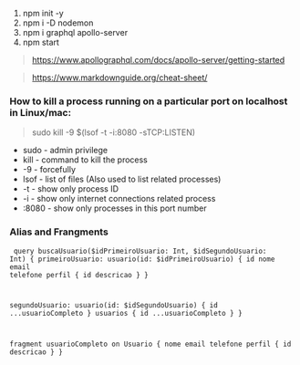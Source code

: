 1. npm init -y
2. npm i -D nodemon
3. npm i graphql apollo-server
4. npm start

> https://www.apollographql.com/docs/apollo-server/getting-started

> https://www.markdownguide.org/cheat-sheet/

### **How to kill a process running on a particular port on localhost in Linux/mac:**

> sudo kill -9 $(lsof -t -i:8080 -sTCP:LISTEN)

- sudo - admin privilege
- kill - command to kill the process
- -9 - forcefully
- lsof - list of files (Also used to list related processes)
- -t - show only process ID
- -i - show only internet connections related process
- :8080 - show only processes in this port number

### **Alias and Frangments**

<code> query buscaUsuario($idPrimeiroUsuario: Int, $idSegundoUsuario: Int) {
  primeiroUsuario: usuario(id: $idPrimeiroUsuario) {
    id
    nome
    email
    telefone
    perfil {
      id
      descricao
    }
  }

  segundoUsuario: usuario(id: $idSegundoUsuario) {
    id
    ...usuarioCompleto
  }
  usuarios {
    id
    ...usuarioCompleto
  }
}

fragment usuarioCompleto on Usuario {
    nome
    email
    telefone
    perfil {
      id
      descricao
    }
}</code>
